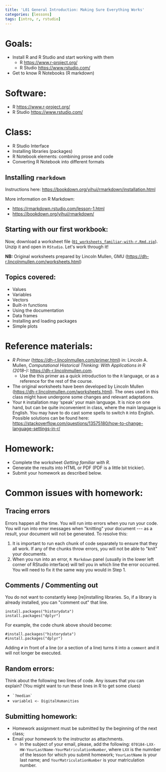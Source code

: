 ```yaml
---
title: 'L01 General Introduction: Making Sure Everything Works'
categories: [lessons]
tags: [intro, r, rstudio]
---
```


# Goals:

* Install R and R Studio and start working with them
	* R <https://www.r-project.org/> 
	* R Studio <https://www.rstudio.com/>
* Get to know R Notebooks (R markdown)

# Software:

* R <https://www.r-project.org/> 
* R Studio <https://www.rstudio.com/>

# Class:

* R Studio Interface
* Installing libraries (packages)
* R Notebook elements: combining prose and code
* Converting R Notebook into different formats

## Installing `rmarkdown`

Instructions here: <https://bookdown.org/yihui/rmarkdown/installation.html>

More information on R Markdown:

* <https://rmarkdown.rstudio.com/lesson-1.html>
* <https://bookdown.org/yihui/rmarkdown/> 

<!--
### YAML header

``` r
---
title: "R Notebook Test"
output:
  html_document:
    df_print: paged
    toc: true
---
```
-->

## Starting with our first workbook:

Now, download a worksheet file ([`01_worksheets_familiar-with-r.Rmd.zip`](../../files/01_worksheets_familiar-with-r.Rmd.zip)). Unzip it and open in `RStudio`. Let's work through it!

**NB:** Original worksheets prepared by Lincoln Mullen, GMU (<https://dh-r.lincolnmullen.com/worksheets.html>)

## Topics covered:

- Values
- Variables
- Vectors
- Built-in functions
- Using the documentation
- Data frames
- Installing and loading packages
- Simple plots


# Reference materials:

* *R Primer* (<https://dh-r.lincolnmullen.com/primer.html>) in: Lincoln A. Mullen, *Computational Historical Thinking: With Applications in R (2018–):* <https://dh-r.lincolnmullen.com>.
	* Use the this primer as a quick introduction to the `R` language, or as a reference for the rest of the course.
* The original worksheets have been developed by Lincoln Mullen (<https://dh-r.lincolnmullen.com/worksheets.html>). The ones used in this class might have undergone some changes and relevant adaptations.
* Your `R` installation may ‘speak’ your main language. It is nice on one hand, but can be quite inconvenient in class, where the main language is English. You may have to do cast some spells to switch `R` into English. Possible solutions can be found here: <https://stackoverflow.com/questions/13575180/how-to-change-language-settings-in-r/>

# Homework:

* Complete the worksheet *Getting familiar with R*.
* Generate the results into HTML or PDF (PDF is a little bit trickier).
* Submit your homework as described below.

# Common issues with homework:

## Tracing errors

Errors happen all the time. You will run into errors when you run your code. You will run into error messages when "knitting" your document --- as a result, your document will not be generated. To resolve this:

1. It is important to run each chunk of code separately to ensure that they all work. If any of the chunks throw errors, you will not be able to "knit" your documents.
2. When you run into an error, `R Markdown` panel (usually in the lower left corner of RStudio interface) will tell you in which line the error occurred. You will need to fix it the same way you would in Step 1.

## Comments / Commenting out

You do not want to constantly keep [re]installing libraries. So, if a library is already installed, you can "comment out" that line.

```{r}
install.packages("historydata")
install.packages("dplyr")
```

For example, the code chunk above should become: 

```{r}
#install.packages("historydata")
#install.packages("dplyr")
```

Adding `#` in front of a line (or a section of a line) turns it into a `comment` and it will not longer be executed.

## Random errors:

Think about the following two lines of code. Any issues that you can explain? (You might want to run these lines in R to get some clues)

* ``` `?median` ```
* `variable1 <- DigitalHumanities`


## Submitting homework:

* Homework assignment must be submitted by the beginning of the next class;
* Email your homework to the instructor as attachments.
	*  In the subject of your email, please, add the following: `070184-LXX-HW-YourLastName-YourMatriculationNumber`, where `LXX` is the numnber of the lesson for which you submit homework; `YourLastName` is your last name; and `YourMatriculationNumber` is your matriculation number.
